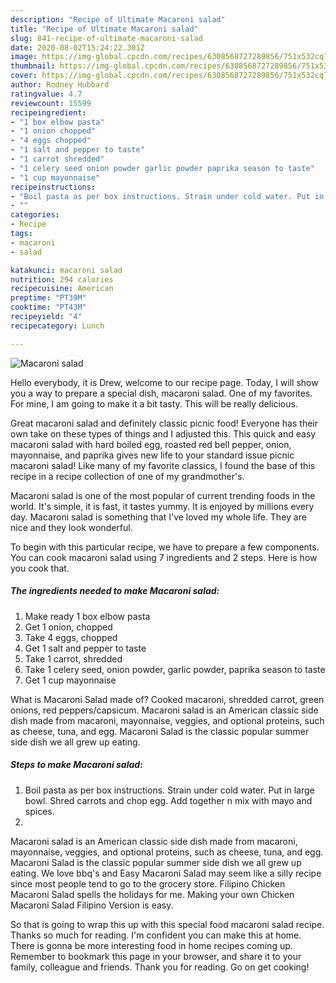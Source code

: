 ```yaml
---
description: "Recipe of Ultimate Macaroni salad"
title: "Recipe of Ultimate Macaroni salad"
slug: 841-recipe-of-ultimate-macaroni-salad
date: 2020-08-02T15:24:22.301Z
image: https://img-global.cpcdn.com/recipes/6308568727289856/751x532cq70/macaroni-salad-recipe-main-photo.jpg
thumbnail: https://img-global.cpcdn.com/recipes/6308568727289856/751x532cq70/macaroni-salad-recipe-main-photo.jpg
cover: https://img-global.cpcdn.com/recipes/6308568727289856/751x532cq70/macaroni-salad-recipe-main-photo.jpg
author: Rodney Hubbard
ratingvalue: 4.7
reviewcount: 15599
recipeingredient:
- "1 box elbow pasta"
- "1 onion chopped"
- "4 eggs chopped"
- "1 salt and pepper to taste"
- "1 carrot shredded"
- "1 celery seed onion powder garlic powder paprika season to taste"
- "1 cup mayonnaise"
recipeinstructions:
- "Boil pasta as per box instructions. Strain under cold water. Put in large bowl. Shred carrots and chop egg. Add together n mix with mayo and spices."
- ""
categories:
- Recipe
tags:
- macaroni
- salad

katakunci: macaroni salad 
nutrition: 294 calories
recipecuisine: American
preptime: "PT39M"
cooktime: "PT43M"
recipeyield: "4"
recipecategory: Lunch

---
```



![Macaroni salad](https://img-global.cpcdn.com/recipes/6308568727289856/751x532cq70/macaroni-salad-recipe-main-photo.jpg)

Hello everybody, it is Drew, welcome to our recipe page. Today, I will show you a way to prepare a special dish, macaroni salad. One of my favorites. For mine, I am going to make it a bit tasty. This will be really delicious.

Great macaroni salad and definitely classic picnic food! Everyone has their own take on these types of things and I adjusted this. This quick and easy macaroni salad with hard boiled egg, roasted red bell pepper, onion, mayonnaise, and paprika gives new life to your standard issue picnic macaroni salad! Like many of my favorite classics, I found the base of this recipe in a recipe collection of one of my grandmother&#39;s.

Macaroni salad is one of the most popular of current trending foods in the world. It's simple, it is fast, it tastes yummy. It is enjoyed by millions every day. Macaroni salad is something that I've loved my whole life. They are nice and they look wonderful.


To begin with this particular recipe, we have to prepare a few components. You can cook macaroni salad using 7 ingredients and 2 steps. Here is how you cook that.

<!--inarticleads1-->

##### The ingredients needed to make Macaroni salad:

1. Make ready 1 box elbow pasta
1. Get 1 onion, chopped
1. Take 4 eggs, chopped
1. Get 1 salt and pepper to taste
1. Take 1 carrot, shredded
1. Take 1 celery seed, onion powder, garlic powder, paprika season to taste
1. Get 1 cup mayonnaise


What is Macaroni Salad made of? Cooked macaroni, shredded carrot, green onions, red peppers/capsicum. Macaroni salad is an American classic side dish made from macaroni, mayonnaise, veggies, and optional proteins, such as cheese, tuna, and egg. Macaroni Salad is the classic popular summer side dish we all grew up eating. 

<!--inarticleads2-->

##### Steps to make Macaroni salad:

1. Boil pasta as per box instructions. Strain under cold water. Put in large bowl. Shred carrots and chop egg. Add together n mix with mayo and spices.
1. 


Macaroni salad is an American classic side dish made from macaroni, mayonnaise, veggies, and optional proteins, such as cheese, tuna, and egg. Macaroni Salad is the classic popular summer side dish we all grew up eating. We love bbq&#39;s and Easy Macaroni Salad may seem like a silly recipe since most people tend to go to the grocery store. Filipino Chicken Macaroni Salad spells the holidays for me. Making your own Chicken Macaroni Salad Filipino Version is easy. 

So that is going to wrap this up with this special food macaroni salad recipe. Thanks so much for reading. I'm confident you can make this at home. There is gonna be more interesting food in home recipes coming up. Remember to bookmark this page in your browser, and share it to your family, colleague and friends. Thank you for reading. Go on get cooking!
